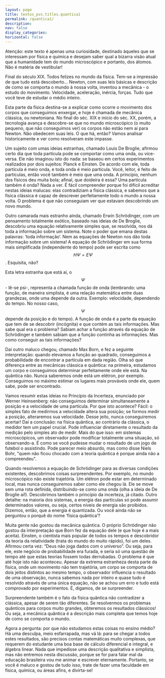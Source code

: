```yaml
---
layout: page
title: textos_pvs.titles.quantica1
permalink: /quantica1/
description: 
nav: false
display_categories:
horizontal: false
---
```


Atenção: este texto é apenas uma curiosidade, destinado àqueles que se interessam por física e química e desejam saber qual a bizarra visão atual que a humanidade tem do mundo microscópico e portanto, dos átomos. Não é matéria de vestibular!

Final do século XIX. Todos felizes no mundo da física. Tem-se a impressão de que tudo está descoberto... Newton, com suas leis básicas e descrição de como se comporta o mundo à nossa volta, inventou a mecânica - o estudo do movimento. Velocidade, aceleração, inércia, forças. Tudo que você teve de estudar o médio inteiro.

Esta parte da física destina-se a explicar como ocorre o movimento dos corpos que conseguimos enxergar, e hoje é chamada de mecânica clássica, ou newtoniana. No final do séc. XIX e início do séc. XX, porém, a tecnologia avança e descobre-se que no mundo microscópico (o muito pequeno, que não conseguimos ver) os corpos não estão nem aí para Newton. Não obedecem suas leis. O que há, então? Vamos analisar historicamente e ver como resolveram este impasse.

Um sujeito com umas ideias estranhas, chamado Louis De Broglie, afirmou certo dia que toda partícula pode se comportar como uma onda, ou vice-versa. Ele não imaginou isto do nada: se baseou em certos experimentos realizados por dois sujeitos: Planck e Einsten. De acordo com ele, toda partícula é meio onda, e toda onda é meio partícula. Você, leitor, é feito de partículas, então você também é meio que uma onda. A princípio, nenhum dos físicos deu muita bola; afinal, que doideira é essa? Uma partícula também é onda? Nada a ver. É fácil compreender porque foi difícil acreditar nestas ideias malucas: elas contradiziam a física clássica, e sabemos que a física clássica é capaz de descrever perfeitamente todo o mundo a nossa volta. O problema é que não conseguiam ver que estavam descobrindo um novo mundo.

Outro camarada mais estranho ainda, chamado Erwin Schrödinger, com um pensamento totalmente exótico, baseado nas ideias de De Broglie, descobriu uma equação relativamente simples que, se resolvida, nos dá toda a informação sobre um sistema. Note o poder que emana destas palavras: ‘toda informação’. Nem as equações de Newton nos dão toda informação sobre um sistema! A equação de Schrödinger em sua forma mais simplificada (independente do tempo) pode ser escrita como $$H\Psi=E\Psi$$. Esquisita, não?

Esta letra estranha que está aí, o $$\Psi$$ - lê-se psi-, representa a chamada função de onda (lembrando: uma função, de maneira simplista, é uma relação matemática entre duas grandezas, onde uma depende da outra. Exemplo: velocidade, dependendo do tempo. No nosso caso, $$\Psi$$ depende da posição e do tempo). A função de onda é a parte da equação que tem de se descobrir (incógnita) e que contém as tais informações. Mas sabe qual era o problema? Sabiam achar a função através da equação de Schrödinger e também sabiam que a função continha as informações. Mas como conseguir as tais informações?

Daí outro maluco chegou, chamado Max Born, e fez a seguinte interpretação: quando elevamos a função ao quadrado, conseguimos a probabilidade de encontrar a partícula em dada região. Olha só que diferença entre as mecânicas clássica e quântica: na primeira, estudamos um corpo e conseguimos determinar perfeitamente onde ele está. Na quântica não. Nunca saberemos onde está um elétron, por exemplo. Conseguimos no máximo estimar os lugares mais prováveis onde ele, quem sabe, pode ser encontrado. 

Vamos resumir estas ideias no Princípio da Incerteza, enunciado por Werner Heinsenberg: não conseguimos determinar simultaneamente a posição e a velocidade de uma partícula. Por que isto acontece? Fácil: o simples fato de medirmos a velocidade altera sua posição; se formos medir a posição, alteraremos sua velocidade. Desse jeito, nunca conseguiremos acertar! 
Daí a conclusão: na física quântica, ao contrário da clássica, o medidor tem um papel crucial. Pode influenciar diretamente o resultado da medição pelo simples ato de medir. Mais do que isso: em sistemas microscópicos, um observador pode modificar totalmente uma situação, só observando-a. É como se você pudesse mudar o resultado de um jogo de futebol o assistindo. Pode parecer meio absurdo, mas como disse Niels Bohr, "quem não ficou chocado com a teoria quântica é porque ainda não a compreendeu".

Quando resolvemos a equação de Schrödinger para as diversas condições existentes, descobrimos coisas surpreendentes. Por exemplo, no mundo microscópico não existe trajetória. Um elétron pode estar em determinado local, mas nunca conseguiremos saber como ele chegou lá. Ele se move sem uma rota definida, distribuindo-se como uma onda (olha a ideia de De Broglie aí!). Descobrimos também o princípio da incerteza, já citado. Outro detalhe: na maioria dos sistemas, a energia das partículas só pode assumir determinados valores, ou seja, certos níveis de energia são proibidos. Dizemos, então, que a energia é quantizada. Ou você ainda não se perguntou o porquê do nome ‘física quântica’?

Muita gente não gostou da mecânica quântica. O próprio Schrödinger não gostou da interpretação que Born fez da equação dele (e que hoje é a mais aceita). Einsten, o cientista mais popular de todos os tempos e descobridor da teoria da relatividade (trata do mundo do muito rápido), foi um deles. Afirmou certa vez: “Deus não joga dados com o universo”. Ou seja, para ele, este negócio de probabilidade era furada, e seria só uma questão de tempo até que estas teorias fossem todas derrubadas. O problema é que até hoje isto não aconteceu. Apesar da extrema estranheza desta parte da física, onde um movimento não tem trajetória, um corpo se comporta de dois jeitos distintos ao mesmo tempo, o observador influencia o resultado de uma observação, nunca sabemos nada por inteiro e quase tudo é resolvido através de uma única equação, não se achou um erro e tudo está comprovado por experimentos. É, digamos, de se surpreender.

Surpreendente também é o fato da física quântica não contradizer a clássica, apesar de serem tão diferentes. Se resolvermos os problemas quânticos para corpos muito grandes, obteremos os resultados clássicos! Ou seja, a mecânica quântica é a descrição mais completa que temos hoje de como se comporta o mundo.

Agora a pergunta: por que não estudamos estas coisas no ensino médio? Há uma desculpa, meio esfarrapada, mas vá lá: para se chegar a todos estes resultados, são precisos contas matemáticas muito complexas, que requerem do estudante uma boa base de cálculo diferencial e integral, e álgebra linear. Nada que impedisse uma descrição qualitativa e simplista, mas não entremos nesta discussão, porque se for para falar mal da educação brasileira vou me animar e escrever eternamente. Portanto, se você é maluco e gostou de tudo isso, trate de fazer uma faculdade em física, química, ou áreas afins, e divirta-se!
